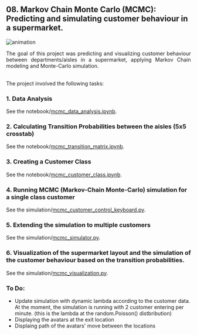 ## 08. Markov Chain Monte Carlo (MCMC): Predicting and simulating customer behaviour in a supermarket.

![animation](https://raw.githubusercontent.com/orosz-attila/Spiced-Academy-Data-Science-Projects/master/08_mcmc_predicting_customer_behaviour/images/mcmc_simulation.gif)<br>


<div align="justify">The goal of this project was predicting and visualizing customer behaviour between departments/aisles in a supermarket, applying Markov Chain modeling and Monte-Carlo simulation.</div><br>  

The project involved the following tasks:

### 1. Data Analysis

See the notebook/[mcmc_data_analysis.ipynb](https://github.com/orosz-attila/Spiced-Academy-Data-Science-Projects/blob/master/08_mcmc_predicting_customer_behaviour/notebooks/mcmc_data_analysis.ipynb).

### 2. Calculating Transition Probabilities between the aisles  (5x5 crosstab)

See the notebook/[mcmc_transition_matrix.ipynb](https://github.com/orosz-attila/Spiced-Academy-Data-Science-Projects/blob/master/08_mcmc_predicting_customer_behaviour/notebooks/mcmc_transition_matrix.ipynb).

### 3. Creating a Customer Class

See the notebook/[mcmc_customer_class.ipynb](https://github.com/orosz-attila/Spiced-Academy-Data-Science-Projects/blob/master/08_mcmc_predicting_customer_behaviour/notebooks/mcmc_customer_class.ipynb).

### 4. Running MCMC (Markov-Chain Monte-Carlo) simulation for a single class customer 

See the simulation/[mcmc_customer_control_keyboard.py](https://github.com/orosz-attila/Spiced-Academy-Data-Science-Projects/blob/master/08_mcmc_predicting_customer_behaviour/simulation/mcmc_customer_keyboard_control.py).

### 5. Extending the simulation to multiple customers

See the simulation/[mcmc_simulator.py](https://github.com/orosz-attila/Spiced-Academy-Data-Science-Projects/blob/master/08_mcmc_predicting_customer_behaviour/simulation/mcmc_simulator.py).

### 6. Visualization of the supermarket layout and the simulation of the customer behaviour based on the transition probabilities.

See the simulation/[mcmc_visualization.py](https://github.com/orosz-attila/Spiced-Academy-Data-Science-Projects/blob/master/08_mcmc_predicting_customer_behaviour/simulation/mcmc_visualization.py).


### To Do:
- Update simulation with dynamic lambda according to the customer data. At the moment, the simulation is running with 2 customer entering per minute. (this is the lambda at the random.Poisson() distbribution)
- Displaying the avatars at the exit location
- Displaing path of the avatars' move between the locations 